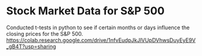 # Stock Market Data for S&P 500
Conducted t-tests in python to see if certain months or days influence the closing prices for the S&P 500. https://colab.research.google.com/drive/1nfvEudpJkJlVUpDVhwsDuyEyE9V_gB4T?usp=sharing
